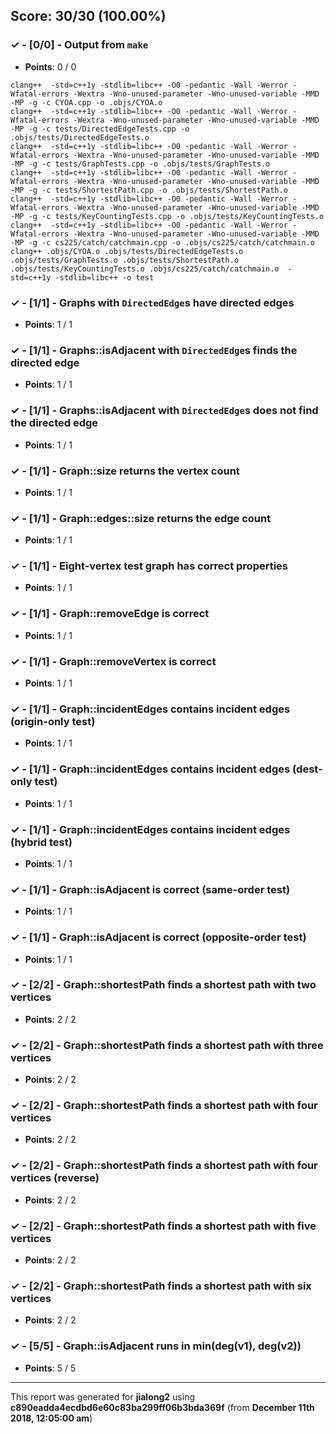 


## Score: 30/30 (100.00%)


### ✓ - [0/0] - Output from `make`

- **Points**: 0 / 0


```
clang++  -std=c++1y -stdlib=libc++ -O0 -pedantic -Wall -Werror -Wfatal-errors -Wextra -Wno-unused-parameter -Wno-unused-variable -MMD -MP -g -c CYOA.cpp -o .objs/CYOA.o
clang++  -std=c++1y -stdlib=libc++ -O0 -pedantic -Wall -Werror -Wfatal-errors -Wextra -Wno-unused-parameter -Wno-unused-variable -MMD -MP -g -c tests/DirectedEdgeTests.cpp -o .objs/tests/DirectedEdgeTests.o
clang++  -std=c++1y -stdlib=libc++ -O0 -pedantic -Wall -Werror -Wfatal-errors -Wextra -Wno-unused-parameter -Wno-unused-variable -MMD -MP -g -c tests/GraphTests.cpp -o .objs/tests/GraphTests.o
clang++  -std=c++1y -stdlib=libc++ -O0 -pedantic -Wall -Werror -Wfatal-errors -Wextra -Wno-unused-parameter -Wno-unused-variable -MMD -MP -g -c tests/ShortestPath.cpp -o .objs/tests/ShortestPath.o
clang++  -std=c++1y -stdlib=libc++ -O0 -pedantic -Wall -Werror -Wfatal-errors -Wextra -Wno-unused-parameter -Wno-unused-variable -MMD -MP -g -c tests/KeyCountingTests.cpp -o .objs/tests/KeyCountingTests.o
clang++  -std=c++1y -stdlib=libc++ -O0 -pedantic -Wall -Werror -Wfatal-errors -Wextra -Wno-unused-parameter -Wno-unused-variable -MMD -MP -g -c cs225/catch/catchmain.cpp -o .objs/cs225/catch/catchmain.o
clang++ .objs/CYOA.o .objs/tests/DirectedEdgeTests.o .objs/tests/GraphTests.o .objs/tests/ShortestPath.o .objs/tests/KeyCountingTests.o .objs/cs225/catch/catchmain.o  -std=c++1y -stdlib=libc++ -o test

```


### ✓ - [1/1] - Graphs with `DirectedEdge`s have directed edges

- **Points**: 1 / 1





### ✓ - [1/1] - Graphs::isAdjacent with `DirectedEdge`s finds the directed edge

- **Points**: 1 / 1





### ✓ - [1/1] - Graphs::isAdjacent with `DirectedEdge`s does not find the directed edge

- **Points**: 1 / 1





### ✓ - [1/1] - Graph::size returns the vertex count

- **Points**: 1 / 1





### ✓ - [1/1] - Graph::edges::size returns the edge count

- **Points**: 1 / 1





### ✓ - [1/1] - Eight-vertex test graph has correct properties

- **Points**: 1 / 1





### ✓ - [1/1] - Graph::removeEdge is correct

- **Points**: 1 / 1





### ✓ - [1/1] - Graph::removeVertex is correct

- **Points**: 1 / 1





### ✓ - [1/1] - Graph::incidentEdges contains incident edges (origin-only test)

- **Points**: 1 / 1





### ✓ - [1/1] - Graph::incidentEdges contains incident edges (dest-only test)

- **Points**: 1 / 1





### ✓ - [1/1] - Graph::incidentEdges contains incident edges (hybrid test)

- **Points**: 1 / 1





### ✓ - [1/1] - Graph::isAdjacent is correct (same-order test)

- **Points**: 1 / 1





### ✓ - [1/1] - Graph::isAdjacent is correct (opposite-order test)

- **Points**: 1 / 1





### ✓ - [2/2] - Graph::shortestPath finds a shortest path with two vertices

- **Points**: 2 / 2





### ✓ - [2/2] - Graph::shortestPath finds a shortest path with three vertices

- **Points**: 2 / 2





### ✓ - [2/2] - Graph::shortestPath finds a shortest path with four vertices

- **Points**: 2 / 2





### ✓ - [2/2] - Graph::shortestPath finds a shortest path with four vertices (reverse)

- **Points**: 2 / 2





### ✓ - [2/2] - Graph::shortestPath finds a shortest path with five vertices

- **Points**: 2 / 2





### ✓ - [2/2] - Graph::shortestPath finds a shortest path with six vertices

- **Points**: 2 / 2





### ✓ - [5/5] - Graph::isAdjacent runs in min(deg(v1)\, deg(v2))

- **Points**: 5 / 5





---

This report was generated for **jialong2** using **c890eadda4ecdbd6e60c83ba299ff06b3bda369f** (from **December 11th 2018, 12:05:00 am**)
